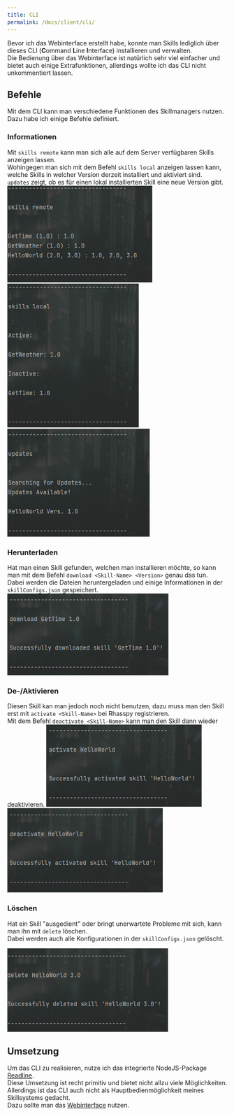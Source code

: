 ```yaml
---
title: CLI
permalink: /docs/client/cli/
---
```


Bevor ich das Webinterface erstellt habe, konnte man Skills lediglich über dieses CLI (**C**ommand **L**ine **I**nterface) installieren und verwalten.  
Die Bedienung über das Webinterface ist natürlich sehr viel einfacher und bietet auch einige Extrafunktionen, allerdings wollte ich das CLI nicht unkommentiert lassen.

## Befehle

Mit dem CLI kann man verschiedene Funktionen des Skillmanagers nutzen.  
Dazu habe ich einige Befehle definiert.

### Informationen

Mit ``skills remote`` kann man sich alle auf dem Server verfügbaren Skills anzeigen lassen.  
Wohingegen man sich mit dem Befehl ``skills local`` anzeigen lassen kann, welche Skills in welcher Version derzeit installiert und aktiviert sind.  
``updates`` zeigt, ob es für einen lokal installierten Skill eine neue Version gibt.  
![skills-remote](./../../assets/img/CLI/skills-remote.png)
![skills-local](./../../assets/img/CLI/skills-local.png)
![delete](./../../assets/img/CLI/updates.png)
  
### Herunterladen

Hat man einen Skill gefunden, welchen man installieren möchte, so kann man mit dem Befehl ``download <Skill-Name> <Version>`` genau das tun.  
Dabei werden die Dateien heruntergeladen und einige Informationen in der ``skillConfigs.json`` gespeichert.  
![download](./../../assets/img/CLI/download.png)

### De-/Aktivieren

Diesen Skill kan man jedoch noch nicht benutzen, dazu muss man den Skill erst mit ``activate <Skill-Name>`` bei Rhasspy registrieren.  
Mit dem Befehl ``deactivate <Skill-Name>`` kann man den Skill dann wieder deaktivieren.
![activate](./../../assets/img/CLI/activate.png)
![deactivate](./../../assets/img/CLI/deactivate.png)

### Löschen  

Hat ein Skill "ausgedient" oder bringt unerwartete Probleme mit sich, kann man ihn mit ``delete`` löschen.  
Dabei werden auch alle Konfigurationen in der ``skillConfigs.json`` gelöscht.  

![delete](./../../assets/img/CLI/delete.png)

## Umsetzung

Um das CLI zu realisieren, nutze ich das integrierte NodeJS-Package [Readline](https://nodejs.org/api/readline.html).  
Diese Umsetzung ist recht primitiv und bietet nicht allzu viele Möglichkeiten.  
Allerdings ist das CLI auch nicht als Hauptbedienmöglichkeit meines Skillsystems gedacht.  
Dazu sollte man das [Webinterface](./webinterface.md) nutzen.